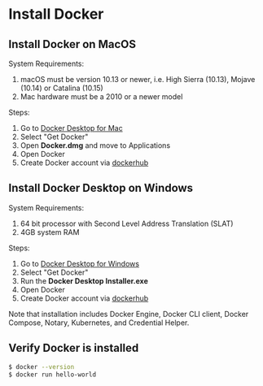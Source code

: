 # Install Docker

## Install Docker on MacOS

System Requirements:
1. macOS must be version 10.13 or newer, i.e. High Sierra (10.13), Mojave (10.14) or Catalina (10.15)
2. Mac hardware must be a 2010 or a newer model

Steps:
1. Go to [Docker Desktop for Mac](https://hub.docker.com/editions/community/docker-ce-desktop-mac/)
2. Select "Get Docker"
3. Open **Docker.dmg** and move to Applications
4. Open Docker
5. Create Docker account via [dockerhub](https://hub.docker.com/?&utm_medium=account_create)


##  Install Docker Desktop on Windows

System Requirements:
1. 64 bit processor with Second Level Address Translation (SLAT)
2. 4GB system RAM

Steps:
1. Go to [Docker Desktop for Windows](https://hub.docker.com/editions/community/docker-ce-desktop-windows)
2. Select "Get Docker"
3. Run the **Docker Desktop Installer.exe**
4. Open Docker
5. Create Docker account via [dockerhub](https://hub.docker.com/?&utm_medium=account_create)

Note that installation includes Docker Engine, Docker CLI client, Docker Compose, Notary, Kubernetes, and Credential Helper.


## Verify Docker is installed
```sh
$ docker --version
$ docker run hello-world
```
